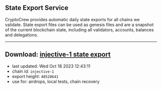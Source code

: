 ## State Export Service
CryptoCrew provides automatic daily state exports for all chains we validate. State export files can be used as genesis files and are a snapshot of the current blockchain state, including all validators, accounts, balances and delegations.

---
**Download: [injective-1 state export](https://dl.ccvalidators.com/SERVICE/injective/injective-1_export_48528641.json)**
---

- last updated: Wed Oct 18 2023 12:43:11
- chain id: `injective-1`
- export height: `48528641`
- use for: airdrops, local tests, chain recovery
